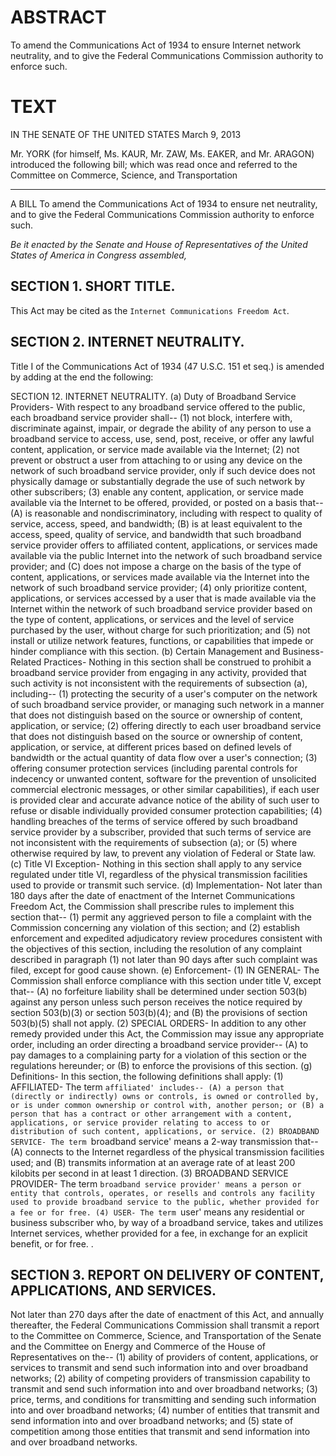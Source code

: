 # ABSTRACT
To amend the Communications Act of 1934 to ensure Internet network neutrality, and to give the Federal Communications Commission authority to enforce such.

# TEXT
IN THE SENATE OF THE UNITED STATES
March 9, 2013

Mr. YORK (for himself, Ms. KAUR, Mr. ZAW, Ms. EAKER, and Mr. ARAGON) introduced the following bill; which was read once and referred to the Committee on Commerce, Science, and Transportation

--------
A BILL
To amend the Communications Act of 1934 to ensure net neutrality, and to give the Federal Communications Commission authority to enforce such.

  _Be it enacted by the Senate and House of Representatives of the United States of America in Congress assembled,_

## SECTION 1. SHORT TITLE.
  This Act may be cited as the `Internet Communications Freedom Act`.
## SECTION 2. INTERNET NEUTRALITY.
  Title I of the Communications Act of 1934 (47 U.S.C. 151 et seq.) is amended by adding at the end the following:

SECTION 12. INTERNET NEUTRALITY.
  (a) Duty of Broadband Service Providers- With respect to any broadband service offered to the public, each broadband service provider shall--
    (1) not block, interfere with, discriminate against, impair, or degrade the ability of any person to use a broadband service to access, use, send, post, receive, or offer any lawful content, application, or service made available via the Internet;
    (2) not prevent or obstruct a user from attaching to or using any device on the network of such broadband service provider, only if such device does not physically damage or substantially degrade the use of such network by other subscribers;
    (3) enable any content, application, or service made available via the Internet to be offered, provided, or posted on a basis that--
      (A) is reasonable and nondiscriminatory, including with respect to quality of service, access, speed, and bandwidth;
      (B) is at least equivalent to the access, speed, quality of service, and bandwidth that such broadband service provider offers to affiliated content, applications, or services made available via the public Internet into the network of such broadband service provider; and
      (C) does not impose a charge on the basis of the type of content, applications, or services made available via the Internet into the network of such broadband service provider;
    (4) only prioritize content, applications, or services accessed by a user that is made available via the Internet within the network of such broadband service provider based on the type of content, applications, or services and the level of service purchased by the user, without charge for such prioritization; and
    (5) not install or utilize network features, functions, or capabilities that impede or hinder compliance with this section.
  (b) Certain Management and Business-Related Practices- Nothing in this section shall be construed to prohibit a broadband service provider from engaging in any activity, provided that such activity is not inconsistent with the requirements of subsection (a), including--
    (1) protecting the security of a user's computer on the network of such broadband service provider, or managing such network in a manner that does not distinguish based on the source or ownership of content, application, or service;
    (2) offering directly to each user broadband service that does not distinguish based on the source or ownership of content, application, or service, at different prices based on defined levels of bandwidth or the actual quantity of data flow over a user's connection;
    (3) offering consumer protection services (including parental controls for indecency or unwanted content, software for the prevention of unsolicited commercial electronic messages, or other similar capabilities), if each user is provided clear and accurate advance notice of the ability of such user to refuse or disable individually provided consumer protection capabilities;
    (4) handling breaches of the terms of service offered by such broadband service provider by a subscriber, provided that such terms of service are not inconsistent with the requirements of subsection (a); or
    (5) where otherwise required by law, to prevent any violation of Federal or State law.
  (c) Title VI Exception- Nothing in this section shall apply to any service regulated under title VI, regardless of the physical transmission facilities used to provide or transmit such service.
  (d) Implementation- Not later than 180 days after the date of enactment of the Internet Communications Freedom Act, the Commission shall prescribe rules to implement this section that--
    (1) permit any aggrieved person to file a complaint with the Commission concerning any violation of this section; and
    (2) establish enforcement and expedited adjudicatory review procedures consistent with the objectives of this section, including the resolution of any complaint described in paragraph (1) not later than 90 days after such complaint was filed, except for good cause shown.
  (e) Enforcement-
    (1) IN GENERAL- The Commission shall enforce compliance with this section under title V, except that--
      (A) no forfeiture liability shall be determined under section 503(b) against any person unless such person receives the notice required by section 503(b)(3) or section 503(b)(4); and
      (B) the provisions of section 503(b)(5) shall not apply.
    (2) SPECIAL ORDERS- In addition to any other remedy provided under this Act, the Commission may issue any appropriate order, including an order directing a broadband service provider--
      (A) to pay damages to a complaining party for a violation of this section or the regulations hereunder; or
      (B) to enforce the provisions of this section.
  (g) Definitions- In this section, the following definitions shall apply:
    (1) AFFILIATED- The term `affiliated' includes--
      (A) a person that (directly or indirectly) owns or controls, is owned or controlled by, or is under common ownership or control with, another person; or
      (B) a person that has a contract or other arrangement with a content, applications, or service provider relating to access to or distribution of such content, applications, or service.
    (2) BROADBAND SERVICE- The term `broadband service' means a 2-way transmission that--
      (A) connects to the Internet regardless of the physical transmission facilities used; and
      (B) transmits information at an average rate of at least 200 kilobits per second in at least 1 direction.
    (3) BROADBAND SERVICE PROVIDER- The term `broadband service provider' means a person or entity that controls, operates, or resells and controls any facility used to provide broadband service to the public, whether provided for a fee or for free.
    (4) USER- The term `user' means any residential or business subscriber who, by way of a broadband service, takes and utilizes Internet services, whether provided for a fee, in exchange for an explicit benefit, or for free.
.
## SECTION 3. REPORT ON DELIVERY OF CONTENT, APPLICATIONS, AND SERVICES.
  Not later than 270 days after the date of enactment of this Act, and annually thereafter, the Federal Communications Commission shall transmit a report to the Committee on Commerce, Science, and Transportation of the Senate and the Committee on Energy and Commerce of the House of Representatives on the--
    (1) ability of providers of content, applications, or services to transmit and send such information into and over broadband networks;
    (2) ability of competing providers of transmission capability to transmit and send such information into and over broadband networks;
    (3) price, terms, and conditions for transmitting and sending such information into and over broadband networks;
    (4) number of entities that transmit and send information into and over broadband networks; and
    (5) state of competition among those entities that transmit and send information into and over broadband networks.

